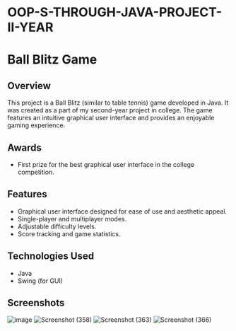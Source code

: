 # OOP-S-THROUGH-JAVA-PROJECT-II-YEAR
# Ball Blitz Game

## Overview
This project is a Ball Blitz (similar to table tennis) game developed in Java. It was created as a part of my second-year project in college. The game features an intuitive graphical user interface and provides an enjoyable gaming experience.

## Awards
- First prize for the best graphical user interface in the college competition.

## Features
- Graphical user interface designed for ease of use and aesthetic appeal.
- Single-player and multiplayer modes.
- Adjustable difficulty levels.
- Score tracking and game statistics.

## Technologies Used
- Java
- Swing (for GUI)

## Screenshots
![image](https://github.com/rishikeshh09/OOP-S-THROUGH-JAVA-PROJECT-II-YEAR/assets/148183580/0b9ca3ef-0ab5-4313-88f2-aa3f872294ac)
![Screenshot (358)](https://github.com/rishikeshh09/OOP-S-THROUGH-JAVA-PROJECT-II-YEAR/assets/148183580/37b9d35e-474c-483d-a87a-d822c665d0c1)
![Screenshot (363)](https://github.com/rishikeshh09/OOP-S-THROUGH-JAVA-PROJECT-II-YEAR/assets/148183580/a9f78be5-7c47-4c43-8938-65f72514d70f)
![Screenshot (366)](https://github.com/rishikeshh09/OOP-S-THROUGH-JAVA-PROJECT-II-YEAR/assets/148183580/88b45c7e-75c3-4d75-ac56-f11a82fc08af)





